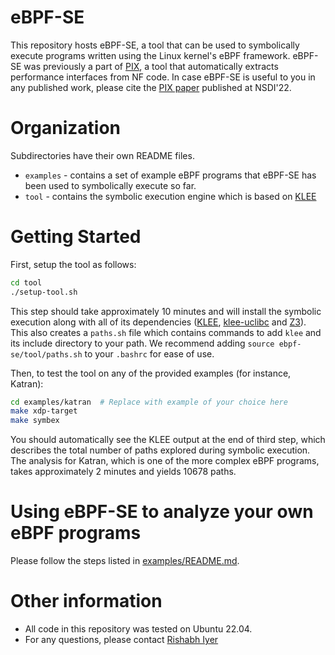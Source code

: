 # eBPF-SE

This repository hosts eBPF-SE, a tool that can be used to symbolically execute programs written using the Linux kernel's eBPF framework.
eBPF-SE was previously a part of [PIX](https://github.com/dslab-epfl/pix), a tool that automatically extracts performance interfaces from NF code. 
In case eBPF-SE is useful to you in any published work, please cite the [PIX paper](https://www.usenix.org/conference/nsdi22/presentation/iyer) published at NSDI'22.

# Organization

Subdirectories have their own README files.

* `examples` - contains a set of example eBPF programs that eBPF-SE has been used to symbolically execute so far.
* `tool` - contains the symbolic execution engine which is based on [KLEE](https://github.com/klee/klee)


# Getting Started

First, setup the tool as follows:
```bash
cd tool
./setup-tool.sh
```

This step should take approximately 10 minutes and will install the symbolic execution along with all of its dependencies ([KLEE](https://github.com/klee/klee), [klee-uclibc](https://github.com/klee/klee-uclibc) and [Z3](https://github.com/Z3Prover/z3)).
This also creates a `paths.sh` file which contains commands to add `klee` and its include directory to your path. We recommend adding `source ebpf-se/tool/paths.sh` to your `.bashrc` for ease of use. 

Then, to test the tool on any of the provided examples (for instance, Katran):
```bash
cd examples/katran  # Replace with example of your choice here
make xdp-target
make symbex
```

You should automatically see the KLEE output at the end of third step, which describes the total number of paths explored during symbolic execution.
The analysis for Katran, which is one of the more complex eBPF programs, takes approximately 2 minutes and yields 10678 paths.


# Using eBPF-SE to analyze your own eBPF programs

Please follow the steps listed in [examples/README.md](examples/README.md).


# Other information

- All code in this repository was tested on Ubuntu 22.04.
- For any questions, please contact [Rishabh Iyer](mailto:rishabh.iyer@berkeley.edu)
